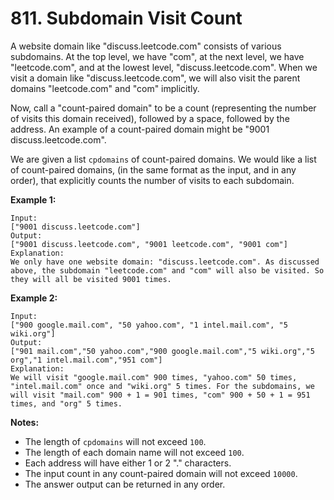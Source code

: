 # 811. Subdomain Visit Count

A website domain like "discuss.leetcode.com" consists of various subdomains. At
the top level, we have "com", at the next level, we have "leetcode.com", and at
the lowest level, "discuss.leetcode.com". When we visit a domain like
"discuss.leetcode.com", we will also visit the parent domains "leetcode.com" and
"com" implicitly.

Now, call a "count-paired domain" to be a count (representing the number of
visits this domain received), followed by a space, followed by the address. An
example of a count-paired domain might be "9001 discuss.leetcode.com".

We are given a list `cpdomains` of count-paired domains. We would like a list of
count-paired domains, (in the same format as the input, and in any order), that
explicitly counts the number of visits to each subdomain.

__Example 1:__

```
Input: 
["9001 discuss.leetcode.com"]
Output: 
["9001 discuss.leetcode.com", "9001 leetcode.com", "9001 com"]
Explanation: 
We only have one website domain: "discuss.leetcode.com". As discussed above, the subdomain "leetcode.com" and "com" will also be visited. So they will all be visited 9001 times.
```

__Example 2:__

```
Input: 
["900 google.mail.com", "50 yahoo.com", "1 intel.mail.com", "5 wiki.org"]
Output: 
["901 mail.com","50 yahoo.com","900 google.mail.com","5 wiki.org","5 org","1 intel.mail.com","951 com"]
Explanation: 
We will visit "google.mail.com" 900 times, "yahoo.com" 50 times, "intel.mail.com" once and "wiki.org" 5 times. For the subdomains, we will visit "mail.com" 900 + 1 = 901 times, "com" 900 + 50 + 1 = 951 times, and "org" 5 times.
```

__Notes:__

* The length of `cpdomains` will not exceed `100`. 
* The length of each domain name will not exceed `100`.
* Each address will have either 1 or 2 "." characters.
* The input count in any count-paired domain will not exceed `10000`.
* The answer output can be returned in any order.
